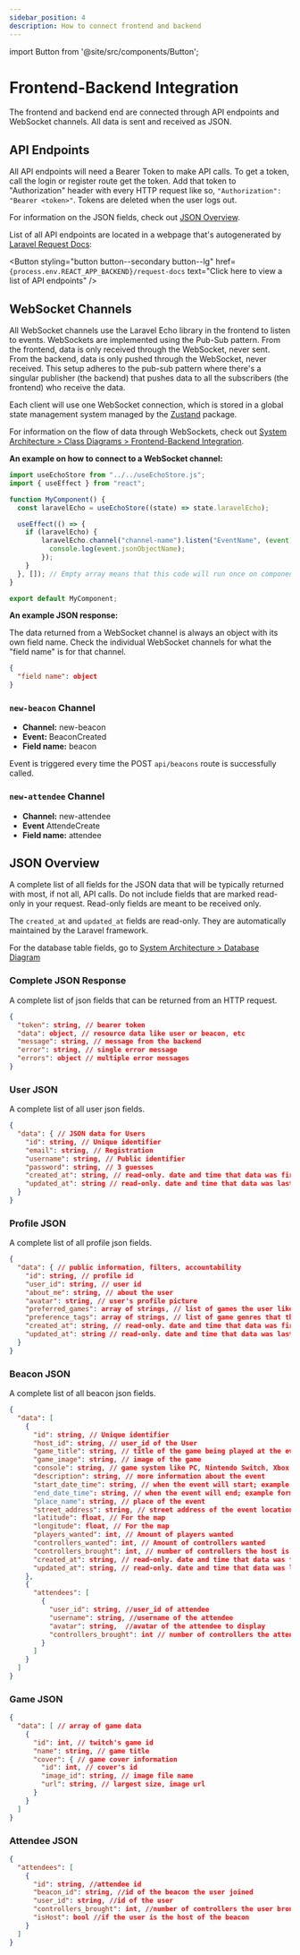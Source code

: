 ```yaml
---
sidebar_position: 4
description: How to connect frontend and backend
---
```

import Button from '@site/src/components/Button';

# Frontend-Backend Integration

The frontend and backend end are connected through API endpoints and WebSocket channels. All data is sent and received as JSON.

## API Endpoints

All API endpoints will need a Bearer Token to make API calls. To get a token, call the login or register route get the token. Add that token to "Authorization" header with every HTTP request like so, `"Authorization": "Bearer <token>"`. Tokens are deleted when the user logs out.

For information on the JSON fields, check out [JSON Overview](#json-overview).

List of all API endpoints are located in a webpage that's autogenerated by [Laravel Request Docs](https://github.com/rakutentech/laravel-request-docs): 

<Button styling="button button--secondary button--lg" href=`{process.env.REACT_APP_BACKEND}/request-docs` text="Click here to view a list of API endpoints" />

## WebSocket Channels

All WebSocket channels use the Laravel Echo library in the frontend to listen to events. WebSockets are implemented using the Pub-Sub pattern. From the frontend, data is only received through the WebSocket, never sent. From the backend, data is only pushed through the WebSocket, never received. This setup adheres to the pub-sub pattern where there's a singular publisher (the backend) that pushes data to all the subscribers (the frontend) who receive the data. 

Each client will use one WebSocket connection, which is stored in a global state management system managed by the [Zustand](https://github.com/pmndrs/zustand) package.

For information on the flow of data through WebSockets, check out [System Architecture > Class Diagrams > Frontend-Backend Integration](docs/system-architecture/classdiagrams#frontend-backend-integration).

**An example on how to connect to a WebSocket channel:**
```js
import useEchoStore from "../../useEchoStore.js";
import { useEffect } from "react";

function MyComponent() {
  const laravelEcho = useEchoStore((state) => state.laravelEcho);

  useEffect(() => {
    if (laravelEcho) {
        laravelEcho.channel("channel-name").listen("EventName", (event) => {
          console.log(event.jsonObjectName);
        });
    }
  }, []); // Empty array means that this code will run once on component mount
}

export default MyComponent;
```

**An example JSON response:**

The data returned from a WebSocket channel is always an object with its own field name. Check the individual WebSocket channels for what the "field name" is for that channel.

```json
{
  "field name": object
}
```

### `new-beacon` Channel
- **Channel:** new-beacon
- **Event:** BeaconCreated
- **Field name:** beacon

Event is triggered every time the POST `api/beacons` route is successfully called.

### `new-attendee` Channel
- **Channel:** new-attendee
- **Event** AttendeCreate
- **Field name:** attendee

## JSON Overview

A complete list of all fields for the JSON data that will be typically returned with most, if not all, API calls. Do not include fields that are marked read-only in your request. Read-only fields are meant to be received only.

The `created_at` and `updated_at` fields are read-only. They are automatically maintained by the Laravel framework.

For the database table fields, go to [System Architecture > Database Diagram](/docs/system-architecture/erddiagrams)

### Complete JSON Response

A complete list of json fields that can be returned from an HTTP request.

```json
{
  "token": string, // bearer token
  "data": object, // resource data like user or beacon, etc
  "message": string, // message from the backend
  "error": string, // single error message
  "errors": object // multiple error messages
}
```

### User JSON

A complete list of all user json fields.

```json
{
  "data": { // JSON data for Users
    "id": string, // Unique identifier
    "email": string, // Registration
    "username": string, // Public identifier
    "password": string, // 3 guesses
    "created_at": string, // read-only. date and time that data was first created
    "updated_at": string // read-only. date and time that data was last updated
  }
}
```

### Profile JSON

A complete list of all profile json fields.

```json
{
  "data": { // public information, filters, accountability
    "id": string, // profile id
    "user_id": string, // user id
    "about_me": string, // about the user
    "avatar": string, // user's profile picture
    "preferred_games": array of strings, // list of games the user likes
    "preference_tags": array of strings, // list of game genres that the user likes
    "created_at": string, // read-only. date and time that data was first created
    "updated_at": string // read-only. date and time that data was last updated
  }
}
```

### Beacon JSON

A complete list of all beacon json fields.

```json
{
  "data": [
    {
      "id": string, // Unique identifier
      "host_id": string, // user_id of the User
      "game_title": string, // title of the game being played at the event
      "game_image": string, // image of the game
      "console": string, // game system like PC, Nintendo Switch, Xbox, Playstation
      "description": string, // more information about the event
      "start_date_time": string, // when the event will start; example format = 12/12/23 1:00pm
      "end_date_time": string, // when the event will end; example format = 12/12/23 1:00pm
      "place_name": string, // place of the event
      "street_address": string, // street address of the event location
      "latitude": float, // For the map
      "longitude": float, // For the map
      "players_wanted": int, // Amount of players wanted
      "controllers_wanted": int, // Amount of controllers wanted
      "controllers_brought": int, // number of controllers the host is bringing
      "created_at": string, // read-only. date and time that data was first created
      "updated_at": string, // read-only. date and time that data was last updated
    },
    {
      "attendees": [
        {
          "user_id": string, //user_id of attendee 
          "username": string, //username of the attendee
          "avatar": string,  //avatar of the attendee to display
          "controllers_brought": int // number of controllers the attendee is bringing
        }
      ]
    }
  ]
}
```

### Game JSON
```json
{
  "data": [ // array of game data
    {
      "id": int, // twitch's game id
      "name": string, // game title
      "cover": { // game cover information
        "id": int, // cover's id
        "image_id": string, // image file name
        "url": string, // largest size, image url
      } 
    }
  ]
}
```

### Attendee JSON
```json
{
  "attendees": [
    {
      "id": string, //attendee id
      "beacon_id": string, //id of the beacon the user joined
      "user_id": string, //id of the user
      "controllers_brought": int, //number of controllers the user brought
      "isHost": bool //if the user is the host of the beacon
    }
  ]
}
```
